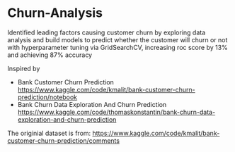 # Churn-Analysis

Identified leading factors causing customer churn by exploring data analysis and build models to predict whether the customer will churn or not with hyperparameter tuning via GridSearchCV, increasing roc score by 13% and achieving 87% accuracy

Inspired by 
- Bank Customer Churn Prediction  
  https://www.kaggle.com/code/kmalit/bank-customer-churn-prediction/notebook
- Bank Churn Data Exploration And Churn Prediction  
  https://www.kaggle.com/code/thomaskonstantin/bank-churn-data-exploration-and-churn-prediction

The originial dataset is from: https://www.kaggle.com/code/kmalit/bank-customer-churn-prediction/comments  
